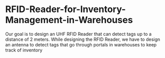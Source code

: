 # RFID-Reader-for-Inventory-Management-in-Warehouses
 Our goal is to design an UHF RFID Reader that can detect tags up to a distance of 2 meters.  While  designing the RFID Reader, we have to design an antenna to detect tags that go through portals in  warehouses to keep track of inventory
